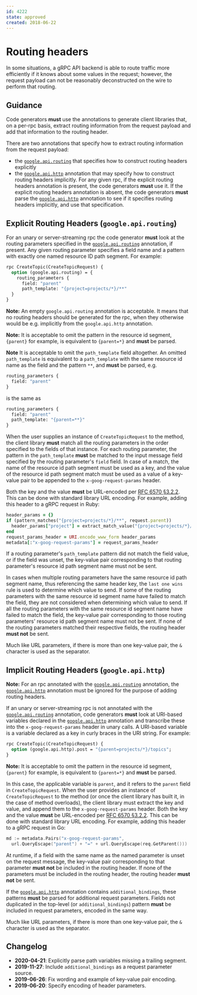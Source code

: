 ```yaml
---
id: 4222
state: approved
created: 2018-06-22
---
```


# Routing headers

In some situations, a gRPC API backend is able to route traffic more
efficiently if it knows about some values in the request; however, the request
payload can not be reasonably deconstructed on the wire to perform that
routing.

## Guidance

Code generators **must** use the annotations to generate client libraries that,
on a per-rpc basis, extract routing information from the request payload and
add that information to the routing header.

There are two annotations that specify how to extract routing information from
the request payload: 
* the [`google.api.routing`][routing] that specifies how to construct 
routing headers explicitly 
* the [`google.api.http`][http] annotation that may specify how to construct 
routing headers implicitly. 
For any given rpc, if the explicit routing headers annotation is present, the code
generators **must** use it. If the explicit routing headers annotation is absent,
the code generators **must** parse the [`google.api.http`][http] annotation to see
if it specifies routing headers implicitly, and use that specification.

## Explicit Routing Headers (`google.api.routing`)
For an unary or server-streaming rpc the code generator **must** look at the routing
parameters specified in the [`google.api.routing`][routing] annotation, if present.
Any given routing parameter specifies a field name and a pattern with exactly one
named resource ID path segment. For example:

```proto
rpc CreateTopic(CreateTopicRequest) {
  option (google.api.routing) = {
    routing_parameters {
      field: "parent"
      path_template: "{project=projects/*}/**"
  }
}
```
**Note:** An empty `google.api.routing` annotation is acceptable. It means that no
routing headers should be generated for the rpc, when they otherwise would be
e.g. implicitly from the `google.api.http` annotation.

**Note:** It is acceptable to omit the pattern in the resource id segment, `{parent}`
for example, is equivalent to `{parent=*}` and **must** be parsed.

**Note** It is acceptable to omit the `path_template` field altogether. An omitted 
`path_template` is equivalent to a `path_template` with the same resource id name as
the field and the pattern `**`, and **must** be parsed, e.g. 

```proto
routing_parameters {
  field: "parent"
}
```

is the same as

```proto
routing_parameters {
  field: "parent"
  path_template: "{parent=**}"
}
```

When the user supplies an instance of `CreateTopicRequest` to the method, the
client library **must** match all the routing parameters in the order specified
to the fields of that instance. For each routing parameter, the pattern in the
`path_template` **must** be matched to the input message field specified by the
routing parameter's `field` field. In case of a match, the name of the resource id
path segment must be used as a key, and the value of the resource id path segment match 
must be used as a value of a key-value pair to be appended to the `x-goog-request-params`
header. 

Both the key and the value **must** be URL-encoded per [RFC 6570 §3.2.2][].
This can be done with standard library URL encoding. For example, adding this header
to a gRPC request in Ruby:

```ruby
header_params = {}
if (pattern_matches("{project=projects/*}/**", request.parent))
  header_params["project"] = extract_match_value("{project=projects/*}/**", request.parent)
end
request_params_header = URI.encode_www_form header_params
metadata[:"x-goog-request-params"] = request_params_header
```

If a routing parameter's `path_template` pattern did not match the field value, or
if the field was unset, the key-value pair corresponding to that routing parameter's
resource id path segment name must not be sent.

In cases when multiple routing parameters have the same resource id path segment name,
thus referencing the same header key, the `last one wins` rule is used to determine
which value to send. If some of the routing parameters with the same resource id segment
name have failed to match the field, they are not considered when determining which value
to send. If all the routing parameters with the same resource id segment name have failed
to match the field, the key-value pair corresponding to those routing parameters'
resource id path segment name must not be sent.
If none of the routing parameters matched their respective fields, the routing header
**must not** be sent.

Much like URL parameters, if there is more than one key-value pair, the `&`
character is used as the separator.

## Implicit Routing Headers (`google.api.http`)
**Note:** For an rpc annotated with the [`google.api.routing`][routing] annotation,
the [`google.api.http`][http] annotation must be ignored for the purpose of adding
routing headers.

If an unary or server-streaming rpc is not annotated with the [`google.api.routing`][routing]
annotation, code generators **must** look at URI-based variables declared in the
[`google.api.http`][http] annotation and transcribe these into the
`x-goog-request-params` header in unary calls. A URI-based variable is a
variable declared as a key in curly braces in the URI string. For example:

```proto
rpc CreateTopic(CreateTopicRequest) {
  option (google.api.http).post = "{parent=projects/*}/topics";
}
```

**Note:** It is acceptable to omit the pattern in the resource id segment, `{parent}`
for example, is equivalent to `{parent=*}` and **must** be parsed.

In this case, the applicable variable is `parent`, and it refers to the
`parent` field in `CreateTopicRequest`. When the user provides an instance of
`CreateTopicRequest` to the method (or once the client library has built it, in
the case of method overloads), the client library must extract the key and
value, and append them to the `x-goog-request-params` header. Both the key and
the value **must** be URL-encoded per [RFC 6570 §3.2.2][rfc 6570 §3.2.2]. This can be done
with standard library URL encoding. For example, adding this header to a gRPC
request in Go:

```go
md := metadata.Pairs("x-goog-request-params",
  url.QueryEscape("parent") + "=" + url.QueryEscape(req.GetParent()))
```

At runtime, if a field with the same name as the named parameter is unset on the
request message, the key-value pair corresponding to that parameter **must not**
be included in the routing header. If none of the parameters must be included in
the routing header, the routing header **must not** be sent.

If the [`google.api.http`][http] annotation contains `additional_bindings`,
these patterns **must** be parsed for additional request parameters. Fields
not duplicated in the top-level (or `additional_bindings`) pattern **must**
be included in request parameters, encoded in the same way.

Much like URL parameters, if there is more than one key-value pair, the `&`
character is used as the separator.

<!-- prettier-ignore -->
[http]: https://github.com/googleapis/googleapis/blob/master/google/api/http.proto
[routing]: https://github.com/googleapis/googleapis/blob/master/google/api/routing.proto
[rfc 6570 §3.2.2]: https://tools.ietf.org/html/rfc6570#section-3.2.2

## Changelog

- **2020-04-21**: Explicitly parse path variables missing a trailing segment.
- **2019-11-27**: Include `additional_bindings` as a request parameter source.
- **2019-06-26**: Fix wording and example of key-value pair encoding.
- **2019-06-20**: Specify encoding of header parameters.

